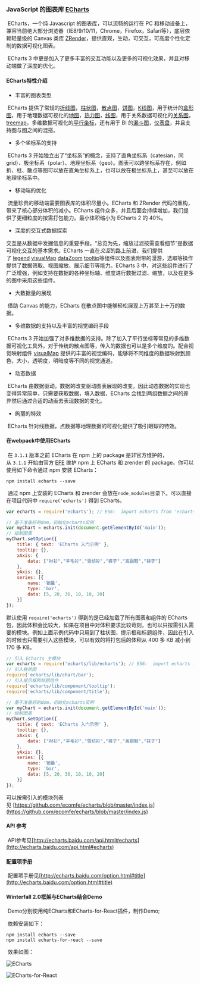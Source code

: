 ### JavaScript 的图表库 [ECharts](http://echarts.baidu.com/index.html)

​	ECharts，一个纯 Javascript 的图表库，可以流畅的运行在 PC 和移动设备上，兼容当前绝大部分浏览器（IE8/9/10/11，Chrome，Firefox，Safari等），底层依赖轻量级的 Canvas 类库 [ZRender](https://github.com/ecomfe/zrender)，提供直观，生动，可交互，可高度个性化定制的数据可视化图表。

​	ECharts 3 中更是加入了更多丰富的交互功能以及更多的可视化效果，并且对移动端做了深度的优化。

#### ECharts特性介绍

- 丰富的图表类型

​	ECharts 提供了常规的[折线图](http://echarts.baidu.com/option.html#series-line)，[柱状图](http://echarts.baidu.com/option.html#series-line)，[散点图](http://echarts.baidu.com/option.html#series-scatter)，[饼图](http://echarts.baidu.com/option.html#series-pie)，[K线图](http://echarts.baidu.com/option.html#series-candlestick)，用于统计的[盒形图](http://echarts.baidu.com/option.html#series-boxplot)，用于地理数据可视化的[地图](http://echarts.baidu.com/option.html#series-map)，[热力图](http://echarts.baidu.com/option.html#series-heatmap)，[线图](http://echarts.baidu.com/option.html#series-lines)，用于关系数据可视化的[关系图](http://echarts.baidu.com/option.html#series-graph)，[treemap](http://echarts.baidu.com/option.html#series-treemap)，多维数据可视化的[平行坐标](http://echarts.baidu.com/option.html#series-parallel)，还有用于 BI 的[漏斗图](http://echarts.baidu.com/option.html#series-funnel)，[仪表盘](http://echarts.baidu.com/option.html#series-gauge)，并且支持图与图之间的混搭。

- 多个坐标系的支持

​	ECharts 3 开始独立出了“坐标系”的概念，支持了直角坐标系（catesian，同 grid）、极坐标系（polar）、地理坐标系（geo）。图表可以跨坐标系存在，例如折、柱、散点等图可以放在直角坐标系上，也可以放在极坐标系上，甚至可以放在地理坐标系中。

- 移动端的优化

​	流量珍贵的移动端需要图表库的体积尽量小。ECharts 和 ZRender 代码的重构，带来了核心部分体积的减小。ECharts 组件众多，并且后面会持续增加，我们提供了更细粒度的按需打包能力。最小体积缩小为 ECharts 2 的 40%。

- 深度的交互式数据探索

​	交互是从数据中发掘信息的重要手段。“总览为先，缩放过滤按需查看细节”是数据可视化交互的基本需求。ECharts 一直在*交互*的路上前进，我们提供了 [legend](http://echarts.baidu.com/option.html#legend) [visualMap](http://echarts.baidu.com/option.html#visualMap) [dataZoom](http://echarts.baidu.com/option.html#dataZoom) [tooltip](http://echarts.baidu.com/option.html#tooltip)等组件以及图表附带的漫游，选取等操作提供了数据筛取、视图缩放、展示细节等能力。ECharts 3 中，对这些组件进行了广泛增强，例如支持在数据的各种坐标轴、维度进行数据过滤、缩放，以及在更多的图中采用这些组件。

- 大数据量的展现

​	借助 Canvas 的能力，ECharts 在散点图中能够轻松展现上万甚至上十万的数据。

- 多维数据的支持以及丰富的视觉编码手段

​	ECharts 3 开始加强了对多维数据的支持。除了加入了平行坐标等常见的多维数据可视化工具外，对于传统的散点图等，传入的数据也可以是多个维度的。配合视觉映射组件 [visualMap](http://echarts.baidu.com/option.html#visualMap) 提供的丰富的视觉编码，能够将不同维度的数据映射到颜色，大小，透明度，明暗度等不同的视觉通道。

- 动态数据

​	ECharts 由数据驱动，数据的改变驱动图表展现的改变。因此动态数据的实现也变得异常简单，只需要获取数据，填入数据，ECharts 会找到两组数据之间的差异然后通过合适的动画去表现数据的变化。

- 绚丽的特效

​	ECharts 针对线数据，点数据等地理数据的可视化提供了吸引眼球的特效。

#### 在webpack中使用ECharts

​	在 `3.1.1` 版本之前 ECharts 在 npm 上的 package 是非官方维护的，从 `3.1.1` 开始由官方 [EFE](https://github.com/ecomfe/) 维护 npm 上 ECharts 和 zrender 的 package。你可以使用如下命令通过 npm 安装 ECharts：

```
npm install echarts --save
```

​	通过 npm 上安装的 ECharts 和 zrender 会放在`node_modules`目录下。可以直接在项目代码中 `require('echarts')` 得到 ECharts。

```javascript
var echarts = require('echarts'); // ES6:  import echarts from 'echarts'

// 基于准备好的dom，初始化echarts实例
var myChart = echarts.init(document.getElementById('main'));
// 绘制图表
myChart.setOption({
    title: { text: 'ECharts 入门示例' },
    tooltip: {},
    xAxis: {
        data: ["衬衫","羊毛衫","雪纺衫","裤子","高跟鞋","袜子"]
    },
    yAxis: {},
    series: [{
        name: '销量',
        type: 'bar',
        data: [5, 20, 36, 10, 10, 20]
    }]
});
```

​	默认使用 `require('echarts')` 得到的是已经加载了所有图表和组件的 ECharts 包，因此体积会比较大，如果在项目中对体积要求比较苛刻，也可以只按需引入需要的模块。例如上面示例代码中只用到了柱状图，提示框和标题组件，因此在引入的时候也只需要引入这些模块，可以有效的将打包后的体积从 400 多 KB 减小到 170 多 KB。

```javascript
// 引入 ECharts 主模块
var echarts = require('echarts/lib/echarts'); // ES6:  import echarts from 'echarts'
// 引入柱状图
require('echarts/lib/chart/bar');
// 引入提示框和标题组件
require('echarts/lib/component/tooltip');
require('echarts/lib/component/title');

// 基于准备好的dom，初始化echarts实例
var myChart = echarts.init(document.getElementById('main'));
// 绘制图表
myChart.setOption({
    title: { text: 'ECharts 入门示例' },
    tooltip: {},
    xAxis: {
        data: ["衬衫","羊毛衫","雪纺衫","裤子","高跟鞋","袜子"]
    },
    yAxis: {},
    series: [{
        name: '销量',
        type: 'bar',
        data: [5, 20, 36, 10, 10, 20]
    }]
});
```

可以按需引入的模块列表见 [https://github.com/ecomfe/echarts/blob/master/index.js](https://github.com/ecomfe/echarts/blob/master/index.js)

#### API 参考

​	API参考见[http://echarts.baidu.com/api.html#echarts](http://echarts.baidu.com/api.html#echarts)

#### 配置项手册

​	配置项手册见[http://echarts.baidu.com/option.html#title](http://echarts.baidu.com/option.html#title)

#### Winterfall 2.0框架与ECharts结合Demo

​	Demo分别使用纯ECharts和ECharts-for-React插件，制作Demo;

​	依赖安装如下：

```
npm install echarts --save
npm install echarts-for-react --save
```

​	效果如图：

![ECharts](https://github.com/ecidi/coding-specification/blob/master/images/echarts/echarts_echars.png)

![ECharts-for-React](https://github.com/ecidi/coding-specification/blob/master/images/echarts/echarts_rechars.png)